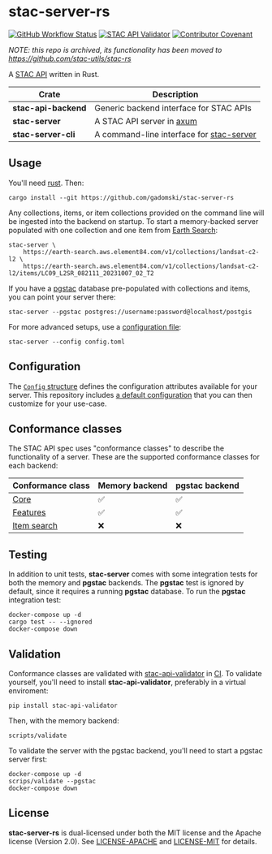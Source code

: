 # stac-server-rs

[![GitHub Workflow Status](https://img.shields.io/github/actions/workflow/status/gadomski/stac-server-rs/ci.yaml?branch=main&style=for-the-badge)](https://github.com/gadomski/stac-server-rs/actions/workflows/ci.yaml)
[![STAC API Validator](https://img.shields.io/github/actions/workflow/status/gadomski/stac-server-rs/validate.yaml?branch=main&label=STAC+API+Validator&style=for-the-badge)](https://github.com/gadomski/stac-server-rs/actions/workflows/validate.yaml)
[![Contributor Covenant](https://img.shields.io/badge/Contributor%20Covenant-2.1-4baaaa.svg?style=for-the-badge)](./CODE_OF_CONDUCT)

*NOTE: this repo is archived, its functionality has been moved to https://github.com/stac-utils/stac-rs*

A [STAC API](https://github.com/radiantearth/stac-api-spec) written in Rust.

| Crate | Description |
| ----- | ---- |
| **stac-api-backend** | Generic backend interface for STAC APIs |
| **stac-server** | A STAC API server in [axum](https://github.com/tokio-rs/axum) |
| **stac-server-cli** | A command-line interface for [stac-server](./stac-server/README.md) |

## Usage

You'll need [rust](https://rustup.rs/).
Then:

```shell
cargo install --git https://github.com/gadomski/stac-server-rs
```

Any collections, items, or item collections provided on the command line will be ingested into the backend on startup.
To start a memory-backed server populated with one collection and one item from [Earth Search](https://www.element84.com/earth-search/):

```shell
stac-server \
    https://earth-search.aws.element84.com/v1/collections/landsat-c2-l2 \
    https://earth-search.aws.element84.com/v1/collections/landsat-c2-l2/items/LC09_L2SR_082111_20231007_02_T2
```

If you have a [pgstac](https://github.com/stac-utils/pgstac) database pre-populated with collections and items, you can point your server there:

```shell
stac-server --pgstac postgres://username:password@localhost/postgis
```

For more advanced setups, use a [configuration file](#configuration):

```shell
stac-server --config config.toml
```

## Configuration

The [`Config` structure](https://docs.rs/stac-server/latest/stac-server-cli/struct.Config.html) defines the configuration attributes available for your server.
This repository includes [a default configuration](./stac-server-cli/src/config.toml) that you can then customize for your use-case.

## Conformance classes

The STAC API spec uses "conformance classes" to describe the functionality of a server.
These are the supported conformance classes for each backend:

| Conformance class | Memory backend | pgstac backend |
| -- | -- | -- |
| [Core](https://github.com/radiantearth/stac-api-spec/tree/main/core) | ✅ | ✅ |
| [Features](https://github.com/radiantearth/stac-api-spec/tree/main/ogcapi-features) | ✅ | ✅ |
| [Item search](https://github.com/radiantearth/stac-api-spec/tree/main/item-search) | ❌ | ❌ |

## Testing

In addition to unit tests, **stac-server** comes with some integration tests for both the memory and **pgstac** backends.
The **pgstac** test is ignored by default, since it requires a running **pgstac** database.
To run the **pgstac** integration test:

```shell
docker-compose up -d
cargo test -- --ignored
docker-compose down
```

## Validation

Conformance classes are validated with [stac-api-validator](https://github.com/stac-utils/stac-api-validator) in [CI](https://github.com/gadomski/stac-server-rs/actions/workflows/validate.yaml).
To validate yourself, you'll need to install **stac-api-validator**, preferably in a virtual enviroment:

```shell
pip install stac-api-validator
```

Then, with the memory backend:

```shell
scripts/validate
```

To validate the server with the pgstac backend, you'll need to start a pgstac server first:

```shell
docker-compose up -d
scrips/validate --pgstac
docker-compose down
```

## License

**stac-server-rs** is dual-licensed under both the MIT license and the Apache license (Version 2.0).
See [LICENSE-APACHE](./LICENSE-APACHE) and [LICENSE-MIT](./LICENSE-MIT) for details.

